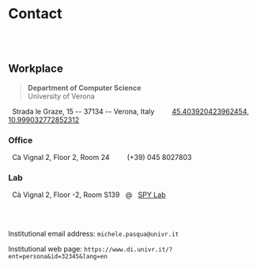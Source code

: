 # Contact


<br>

<!--
## Temporary workplace

Currently I am at **USI** in Lugano (CH) for a research visit

> **Software Institute** <br> Universit&agrave; della Svizzera Italiana

<i class="fas fa-location-arrow"></i> &nbsp; Via la Santa, 1 -- 6962 -- Lugano, Switzerland &nbsp; &nbsp; &nbsp;
<i class="fas fa-map-marker-alt"></i> &nbsp; [46.0116221722027, 8.960739446028297](https://g.page/usisoftware?share)

### Office

<i class="fas fa-briefcase"></i> &nbsp; East Campus, Sector D, Office D3.03 (Level 3)
-->

<br>

## Workplace

> **Department of Computer Science** <br> University of Verona

<i class="fas fa-location-arrow"></i> &nbsp; Strada le Graze, 15 -- 37134 -- Verona, Italy &nbsp; &nbsp; &nbsp;
<i class="fas fa-map-marker-alt"></i> &nbsp; [45.403920423962454, 10.999032772852312](https://goo.gl/maps/Go97fxpH1DU3ePQF8)

### Office

<i class="fas fa-briefcase"></i> &nbsp; C&agrave; Vignal 2, Floor 2, Room 24 &nbsp; &nbsp; &nbsp; <i class="fas fa-phone"></i> &nbsp; (+39) 045 8027803

### Lab

<i class="fas fa-server"></i> &nbsp; C&agrave; Vignal 2, Floor -2, Room S139 &nbsp; @ &nbsp; [SPY Lab](https://www.di.univr.it/?ent=bibliocr&id=71&tipobc=4&lang=en)

<br><br>

Institutional email address:
`michele.pasqua@univr.it` <a href="mailto:michele.pasqua@univr.it" target="_blank" rel="noopener noreferrer"><i class="fas fa-envelope"></i></a>

Institutional web page:
`https://www.di.univr.it/?ent=persona&id=32345&lang=en` <a href="https://www.di.univr.it/?ent=persona&id=32345&lang=en" target="_blank" rel="noopener noreferrer"><i class="fas fa-link"></i></a>

<br><br>

